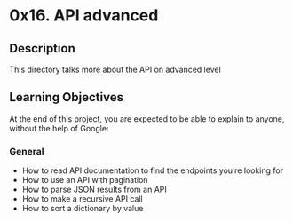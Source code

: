 # 0x16. API advanced

## Description
This directory talks more about the API on advanced level

## Learning Objectives
At the end of this project, you are expected to be able to explain to anyone, without the help of Google:
### General
* How to read API documentation to find the endpoints you’re looking for
* How to use an API with pagination
* How to parse JSON results from an API
* How to make a recursive API call
* How to sort a dictionary by value
